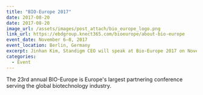 ```yaml
---
title: "BIO-Europe 2017"
date: 2017-08-20
date: 2017-08-20
image_url: /assets/images/post_attach/bio_europe_logo.png
link_url: https://ebdgroup.knect365.com/bioeurope/about-bio-europe
event_date: November 6–8, 2017
event_location: Berlin, Germany
excerpt: Jinhan Kim, Standigm CEO will speak at Bio-Europe 2017 on November 7, 2017. Meet him in Berlin.
categories:
  - Event
---
```


The 23rd annual BIO-Europe is Europe's largest partnering conference serving the global biotechnology industry. 

